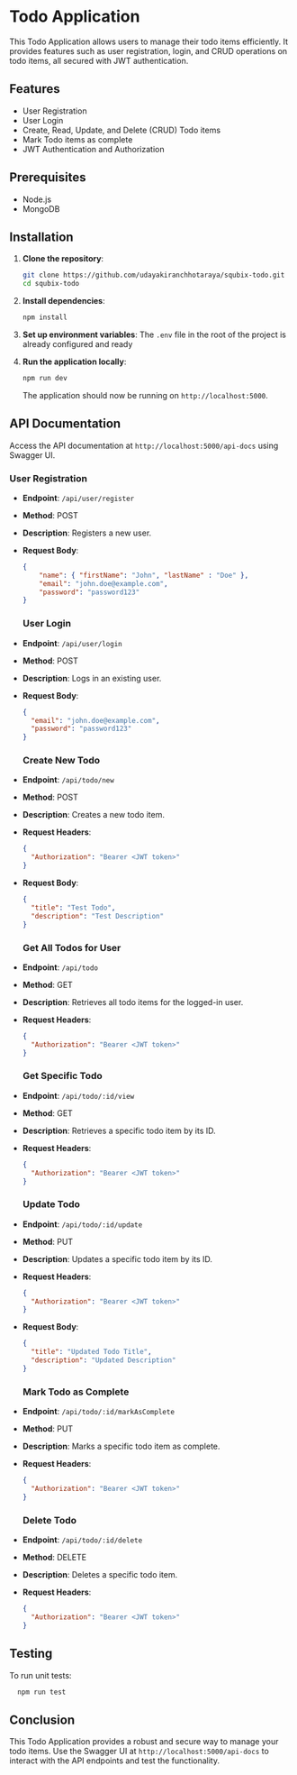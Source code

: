 # Todo Application

This Todo Application allows users to manage their todo items efficiently. It provides features such as user registration, login, and CRUD operations on todo items, all secured with JWT authentication.

## Features
- User Registration
- User Login
- Create, Read, Update, and Delete (CRUD) Todo items
- Mark Todo items as complete
- JWT Authentication and Authorization

## Prerequisites
- Node.js
- MongoDB

## Installation

1. **Clone the repository**:
    ```sh
    git clone https://github.com/udayakiranchhotaraya/squbix-todo.git
    cd squbix-todo
    ```

2. **Install dependencies**:
    ```sh
    npm install
    ```

3. **Set up environment variables**:
    The `.env` file in the root of the project is already configured and ready

4. **Run the application locally**:
    ```sh
    npm run dev
    ```

    The application should now be running on `http://localhost:5000`.

## API Documentation

Access the API documentation at `http://localhost:5000/api-docs` using Swagger UI.

  ### User Registration
- **Endpoint**: `/api/user/register`
- **Method**: POST
- **Description**: Registers a new user.
- **Request Body**:
  ```json
  {
      "name": { "firstName": "John", "lastName" : "Doe" },
      "email": "john.doe@example.com",
      "password": "password123"
  }
  ```
  ### User Login
- **Endpoint**: `/api/user/login`
- **Method**: POST
- **Description**: Logs in an existing user.
- **Request Body**:
  ```json
  {
    "email": "john.doe@example.com",
    "password": "password123"
  }
  ```

  ### Create New Todo
- **Endpoint**: `/api/todo/new`
- **Method**: POST
- **Description**: Creates a new todo item.
- **Request Headers**:
  ```json
  {
    "Authorization": "Bearer <JWT token>"
  }
  ```
- **Request Body**:
  ```json
  {
    "title": "Test Todo",
    "description": "Test Description"
  }
  ```
  
  ### Get All Todos for User
- **Endpoint**: `/api/todo`
- **Method**: GET
- **Description**: Retrieves all todo items for the logged-in user.
- **Request Headers**:
  ```json
  {
    "Authorization": "Bearer <JWT token>"
  }
  ```
  
  ### Get Specific Todo
- **Endpoint**: `/api/todo/:id/view`
- **Method**: GET
- **Description**: Retrieves a specific todo item by its ID.
- **Request Headers**:
  ```json
  {
    "Authorization": "Bearer <JWT token>"
  }
  ```
  
  ### Update Todo
- **Endpoint**: `/api/todo/:id/update`
- **Method**: PUT
- **Description**: Updates a specific todo item by its ID.
- **Request Headers**:
  ```json
  {
    "Authorization": "Bearer <JWT token>"
  }
  ```
- **Request Body**:
  ```json
  {
    "title": "Updated Todo Title",
    "description": "Updated Description"
  }
  ```

  ### Mark Todo as Complete
- **Endpoint**: `/api/todo/:id/markAsComplete`
- **Method**: PUT
- **Description**: Marks a specific todo item as complete.
- **Request Headers**:
  ```json
  {
    "Authorization": "Bearer <JWT token>"
  }
  ```

  ### Delete Todo
- **Endpoint**: `/api/todo/:id/delete`
- **Method**: DELETE
- **Description**: Deletes a specific todo item.
- **Request Headers**:
  ```json
  {
    "Authorization": "Bearer <JWT token>"
  }
  ```

## Testing

 To run unit tests:
  ```sh
    npm run test
  ```

 ## Conclusion

 This Todo Application provides a robust and secure way to manage your todo items. Use the Swagger UI at `http://localhost:5000/api-docs` to interact with the API endpoints and test the functionality.
